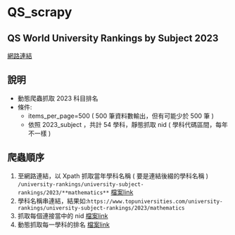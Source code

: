 # QS_scrapy
 
## QS World University Rankings by Subject 2023
[網路連結](https://www.topuniversities.com/subject-rankings/2023?qs_qp=topnav "link")

## 說明
 - 動態爬蟲抓取 2023 科目排名
 - 條件:
   *  items_per_page=500 ( 500 筆資料數輸出，但有可能少於 500 筆 )
   *  依照 2023_subject ，共計 54 學科，靜態抓取 nid  ( 學科代碼區間，每年不一樣 )

## 爬蟲順序
 1. 至網路連結，以 Xpath 抓取當年學科名稱 ( 要是連結後綴的學科名稱 ) `/university-rankings/university-subject-rankings/2023/**mathematics**` [檔案link](https://github.com/choumienmien/QS_scrapy/blob/main/2023_subject.csv "link")
 2. 學科名稱串連結，結果如:`https://www.topuniversities.com/university-rankings/university-subject-rankings/2023/mathematics`
 3. 抓取每個連接當中的 nid [檔案link](https://github.com/choumienmien/QS_scrapy/blob/main/nid.csv "link")
 4. 動態抓取每一學科的排名 [檔案link](https://github.com/choumienmien/QS_scrapy/blob/main/QS.csv "link")

    

